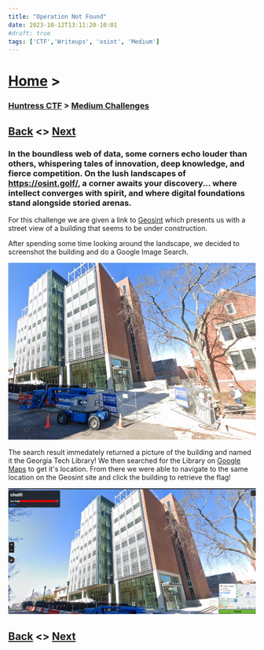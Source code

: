 ```yaml
---
title: "Operation Not Found"
date: 2023-10-12T13:11:20-10:01
#draft: true
tags: ['CTF','Writeups', 'osint', 'Medium']
---
```

 
# [Home](https://jjolley91.github.io/blog/) >

###  [Huntress CTF](https://jjolley91.github.io/blog/huntress_ctf_2023) >  [Medium Challenges](https://jjolley91.github.io/blog/huntress_ctf_2023/2.Medium/)

## [Back](https://jjolley91.github.io/blog/huntress_ctf_2023/where_am_i)  <> [Next](https://jjolley91.github.io/blog/huntress_ctf_2023/2.Medium/under_the_bridge) 

### In the boundless web of data, some corners echo louder than others, whispering tales of innovation, deep knowledge, and fierce competition. On the lush landscapes of https://osint.golf/, a corner awaits your discovery... where intellect converges with spirit, and where digital foundations stand alongside storied arenas.

For this challenge we are given a link to [Geosint](https://osint.golf/HuntressCTF2023-chall1/) which presents us with a street view of a building that seems to be under construction.

After spending some time looking around the landscape, we decided to screenshot the building and do a Google Image Search. 

![onf1](https://github.com/jjolley91/blog/blob/main/static/Huntress_CTF_2023/operation1.png?raw=true)


The search result immedately returned a picture of the building and named it the Georgia Tech Library! We then searched for the Library on [Google Maps](https://www.google.com/maps/) to get it's location. From there we were able to navigate to the same location on the Geosint site and click the building to retrieve the flag!

![onf1](https://github.com/jjolley91/blog/blob/main/static/Huntress_CTF_2023/operation2.png?raw=true)

## [Back](https://jjolley91.github.io/blog/huntress_ctf_2023/where_am_i)  <> [Next](https://jjolley91.github.io/blog/huntress_ctf_2023/2.Medium/under_the_bridge) 